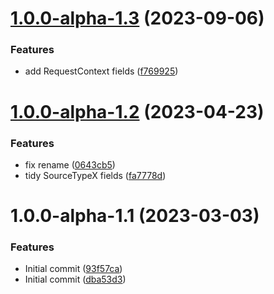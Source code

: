 # [1.0.0-alpha-1.3](https://github.com/devperimental/component-servicehelper/compare/v1.0.0-alpha-1.2...v1.0.0-alpha-1.3) (2023-09-06)


### Features

* add RequestContext fields ([f769925](https://github.com/devperimental/component-servicehelper/commit/f769925cf9b0a57a80fdf5b9463890fe3441ab4e))

# [1.0.0-alpha-1.2](https://github.com/devperimental/component-servicehelper/compare/v1.0.0-alpha-1.1...v1.0.0-alpha-1.2) (2023-04-23)


### Features

* fix rename ([0643cb5](https://github.com/devperimental/component-servicehelper/commit/0643cb5ff1cae07fc89bfea859dcdd590823cb4a))
* tidy SourceTypeX fields ([fa7778d](https://github.com/devperimental/component-servicehelper/commit/fa7778d9e567b7c0c4ddd7906945afdd62e7b987))

# 1.0.0-alpha-1.1 (2023-03-03)


### Features

* Initial commit ([93f57ca](https://github.com/devperimental/component-servicehelper/commit/93f57ca6af605340bba8b052f6e56664ec0a67a2))
* Initial commit ([dba53d3](https://github.com/devperimental/component-servicehelper/commit/dba53d350a0c18e0e090ce4f7294cc388c095637))

